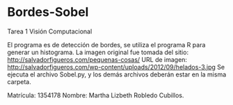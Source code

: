 # Bordes-Sobel
Tarea 1 Visión Computacional

El programa es de detección de bordes, se utiliza el programa R para generar un histograma.
La imagen original fue tomada del sitio: http://salvadorfigueros.com/pequenas-cosas/
URL de imagen: http://salvadorfigueros.com/wp-content/uploads/2012/09/helados-3.jpg
Se ejecuta el archivo Sobel.py, y los demás archivos deberán estar en la misma carpeta.

Matrícula: 1354178 Nombre: Martha Lizbeth Robledo Cubillos.
